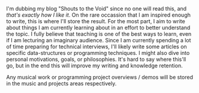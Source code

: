 I'm dubbing my blog "Shouts to the Void" since no one will read this, and *that's exactly how I like it*. On the rare occassion that
I am inspired enough to write, this is where I'll store the result. For the most part, I aim to write about things I am currently 
learning about in an effort to better understand the topic. I fully believe that teaching is one of the best ways to learn, even 
if I am lecturing an imaginary audience. Since I am currently spending a lot of time preparing for technical interviews, I'll likely
write some articles on specific data-structures or programming techniques. I might also dive into personal motivations, goals, or 
philosophies. It's hard to say where this'll go, but in the end this will improve my writing and knowledge retention. 

Any musical work or programming project overviews / demos will be stored in the music and projects areas respectively. 